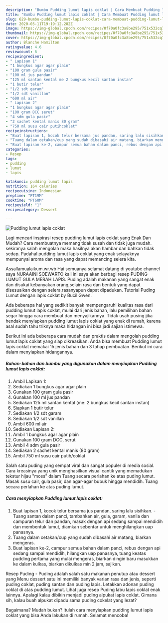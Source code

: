 ```yaml
---
description: "Bumbu Pudding lumut lapis coklat | Cara Membuat Pudding lumut lapis coklat Yang Mudah Dan Praktis"
title: "Bumbu Pudding lumut lapis coklat | Cara Membuat Pudding lumut lapis coklat Yang Mudah Dan Praktis"
slug: 629-bumbu-pudding-lumut-lapis-coklat-cara-membuat-pudding-lumut-lapis-coklat-yang-mudah-dan-praktis
date: 2020-05-11T19:19:12.282Z
image: https://img-global.cpcdn.com/recipes/0f70a0fc3a8be295/751x532cq70/pudding-lumut-lapis-coklat-foto-resep-utama.jpg
thumbnail: https://img-global.cpcdn.com/recipes/0f70a0fc3a8be295/751x532cq70/pudding-lumut-lapis-coklat-foto-resep-utama.jpg
cover: https://img-global.cpcdn.com/recipes/0f70a0fc3a8be295/751x532cq70/pudding-lumut-lapis-coklat-foto-resep-utama.jpg
author: Blanche Hamilton
ratingvalue: 4.6
reviewcount: 6
recipeingredient:
- " Lapisan 1"
- "1 bungkus agar agar plain"
- "100 gram gula pasir"
- "100 ml jus pandan"
- "125 ml santan kental me 2 bungkus kecil santan instan"
- "1 butir telur"
- "1/2 sdt garam"
- "1/2 sdt vanillan"
- "600 ml air"
- " Lapisan 2"
- "1 bungkus agar agar plain"
- "100 gram DCC serut"
- "4 sdm gula pasir"
- "2 sachet kental manis 80 gram"
- "750 ml susu cair putihcoklat"
recipeinstructions:
- "Buat lapisan 1, kocok telur bersama jus pandan, saring lalu sisihkan. Tuang santan dalam panci, tambahkan air, gula, garam, vanila dan campuran telur dan pandan, masak dengan api sedang sampai mendidih dan membentuk lumut, diamkan sebentar untuk menghilangkan uap panasnya."
- "Tuang dalam cetakan/cup yang sudah dibasahi air matang, biarkan mengeras."
- "Buat lapisan ke-2, campur semua bahan dalam panci, rebus dengan api sedang sampai mendidih, hilangkan uap panasnya, tuang keatas pudding pertama yang mulai mengeras, biarkan dingin baru masukkan ke dalam kulkas, biarkan dikulkas min 2 jam, sajikan."
categories:
- Resep
tags:
- pudding
- lumut
- lapis

katakunci: pudding lumut lapis 
nutrition: 164 calories
recipecuisine: Indonesian
preptime: "PT19M"
cooktime: "PT60M"
recipeyield: "1"
recipecategory: Dessert

---
```



![Pudding lumut lapis coklat](https://img-global.cpcdn.com/recipes/0f70a0fc3a8be295/751x532cq70/pudding-lumut-lapis-coklat-foto-resep-utama.jpg)

Lagi mencari inspirasi resep pudding lumut lapis coklat yang Enak Dan Mudah? Cara membuatnya memang tidak susah dan tidak juga mudah. sekiranya salah mengolah maka hasilnya akan hambar dan bahkan tidak sedap. Padahal pudding lumut lapis coklat yang enak selayaknya mempunyai aroma dan rasa yang dapat memancing selera kita.

Assallamualaikum.wr.wb Hai semuanya selamat datang di youtube channel saya NURAAINI SOEWARTO kali ini saya akan berbagi resep PUDING LUMUT GULA MERAH LAPIS. Puding adalah makanan yang sangat enak dan disukai kebanyakan orang,selain rasa dan bentuk yang dapat disesuaikan dengan selera,rasanyapun dapat dipadukan. Tutorial Puding Lumut dengan lapis coklat by Bucil Gwen.

Ada beberapa hal yang sedikit banyak mempengaruhi kualitas rasa dari pudding lumut lapis coklat, mulai dari jenis bahan, lalu pemilihan bahan segar hingga cara membuat dan menyajikannya. Tidak usah pusing jika hendak menyiapkan pudding lumut lapis coklat yang enak di rumah, karena asal sudah tahu triknya maka hidangan ini bisa jadi sajian istimewa.


Berikut ini ada beberapa cara mudah dan praktis dalam mengolah pudding lumut lapis coklat yang siap dikreasikan. Anda bisa membuat Pudding lumut lapis coklat memakai 15 jenis bahan dan 3 tahap pembuatan. Berikut ini cara dalam menyiapkan hidangannya.

<!--inarticleads1-->

##### Bahan-bahan dan bumbu yang digunakan dalam menyiapkan Pudding lumut lapis coklat:

1. Ambil  Lapisan 1:
1. Sediakan 1 bungkus agar agar plain
1. Gunakan 100 gram gula pasir
1. Gunakan 100 ml jus pandan
1. Sediakan 125 ml santan kental (me: 2 bungkus kecil santan instan)
1. Siapkan 1 butir telur
1. Sediakan 1/2 sdt garam
1. Sediakan 1/2 sdt vanillan
1. Ambil 600 ml air
1. Sediakan  Lapisan 2:
1. Ambil 1 bungkus agar agar plain
1. Gunakan 100 gram DCC, serut
1. Ambil 4 sdm gula pasir
1. Sediakan 2 sachet kental manis (80 gram)
1. Ambil 750 ml susu cair putih/coklat


Salah satu puding yang sempat viral dan sangat populer di media sosial. Cara kreasinya yang unik menghasilkan visual cantik yang memadukan tekstur hijau &#34;moss&#34; dalam Tuang secara perlahan ke atas puding lumut. Masak susu cair, gula pasir, dan agar-agar bubuk hingga mendidih. Tuang secara perlahan ke atas puding lumut. 

<!--inarticleads2-->

##### Cara menyiapkan Pudding lumut lapis coklat:

1. Buat lapisan 1, kocok telur bersama jus pandan, saring lalu sisihkan. - Tuang santan dalam panci, tambahkan air, gula, garam, vanila dan campuran telur dan pandan, masak dengan api sedang sampai mendidih dan membentuk lumut, diamkan sebentar untuk menghilangkan uap panasnya.
1. Tuang dalam cetakan/cup yang sudah dibasahi air matang, biarkan mengeras.
1. Buat lapisan ke-2, campur semua bahan dalam panci, rebus dengan api sedang sampai mendidih, hilangkan uap panasnya, tuang keatas pudding pertama yang mulai mengeras, biarkan dingin baru masukkan ke dalam kulkas, biarkan dikulkas min 2 jam, sajikan.


Resep Puding - Puding adalah salah satu makanan penutup atau dessert yang Menu dessert satu ini memiliki banyak varian rasa dan jenis, seperti puding coklat, puding santan dan puding lapis. Letakkan adonan puding coklat di atas pudding lumut. Lihat juga resep Puding labu lapis coklat enak lainnya. Apalagi kalau dibikin menjadi puding alpukat lapis coklat. Gimana sih, kalau buah alpukat dipadu sama puding cokelat yang lezat? 

Bagaimana? Mudah bukan? Itulah cara menyiapkan pudding lumut lapis coklat yang bisa Anda lakukan di rumah. Selamat mencoba!

